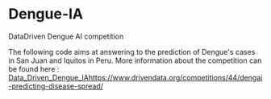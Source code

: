 # Dengue-IA
DataDriven Dengue AI competition

The following code aims at answering to the prediction of Dengue's cases in San Juan and Iquitos in Peru.
More information about the competition can be found here : [Data_Driven_Dengue_IA](https://www.drivendata.org/competitions/44/dengai-predicting-disease-spread/)https://www.drivendata.org/competitions/44/dengai-predicting-disease-spread/
